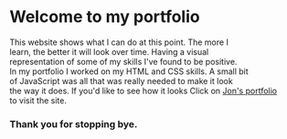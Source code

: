 <h1>Welcome to my portfolio</h1>

This website shows what I can do at this point. The more I 
<br>
learn, the better it will look over time. Having a visual  
representation of some of my skills I've found to be positive.
<br>
In my portfolio I worked on my HTML and CSS skills. A small bit
<br>
of JavaScript was all that was really needed to make it look 
<br>
the way it does. If you'd like to see how it looks Click on <a href="https://jonathan-treloggen.github.io/index.html" target="_blank">Jon's portfolio</a> 
<br>
to visit the site.
<br>
<h3>Thank you for stopping bye.</h3>

